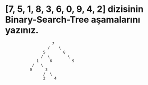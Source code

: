# [7, 5, 1, 8, 3, 6, 0, 9, 4, 2] dizisinin Binary-Search-Tree aşamalarını yazınız.

                         7
                       /    \
                     5        8
                    /  \        \
                  1     6         9
                /   \
               0      3
                     /  \
                     2    4
